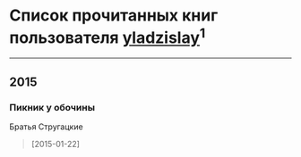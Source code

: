 # Список прочитанных книг пользователя [yladzislay](http://vk.com/id40237419)<sup>1</sup>
---

## 2015

### Пикник у обочины
Братья Стругацкие
> [2015-01-22] 



